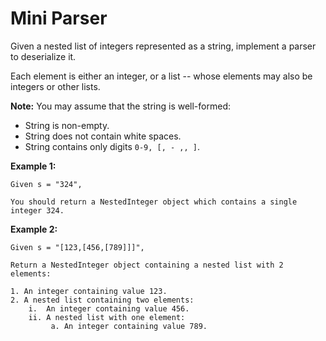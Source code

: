 # Mini Parser

Given a nested list of integers represented as a string, implement a parser to deserialize it.

Each element is either an integer, or a list -- whose elements may also be integers or other lists.

**Note:** You may assume that the string is well-formed:

- String is non-empty.
- String does not contain white spaces.
- String contains only digits `0-9, [, - ,, ]`.

**Example 1:**

```pseudo
Given s = "324",

You should return a NestedInteger object which contains a single integer 324.
```

**Example 2:**

```pseudo
Given s = "[123,[456,[789]]]",

Return a NestedInteger object containing a nested list with 2 elements:

1. An integer containing value 123.
2. A nested list containing two elements:
    i.  An integer containing value 456.
    ii. A nested list with one element:
         a. An integer containing value 789.
```
